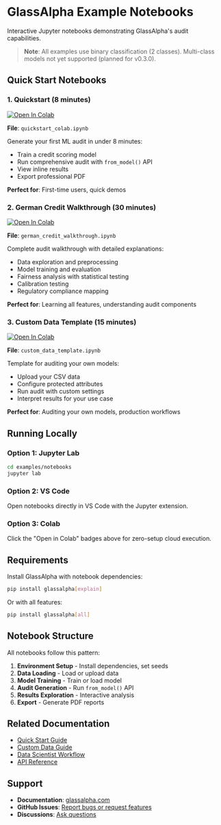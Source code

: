 # GlassAlpha Example Notebooks

Interactive Jupyter notebooks demonstrating GlassAlpha's audit capabilities.

> **Note**: All examples use binary classification (2 classes). Multi-class models not yet supported (planned for v0.3.0).

## Quick Start Notebooks

### 1. Quickstart (8 minutes)

[![Open In Colab](https://colab.research.google.com/assets/colab-badge.svg)](https://colab.research.google.com/github/GlassAlpha/glassalpha/blob/main/examples/notebooks/quickstart_colab.ipynb)

**File**: `quickstart_colab.ipynb`

Generate your first ML audit in under 8 minutes:

- Train a credit scoring model
- Run comprehensive audit with `from_model()` API
- View inline results
- Export professional PDF

**Perfect for**: First-time users, quick demos

### 2. German Credit Walkthrough (30 minutes)

[![Open In Colab](https://colab.research.google.com/assets/colab-badge.svg)](https://colab.research.google.com/github/GlassAlpha/glassalpha/blob/main/examples/notebooks/german_credit_walkthrough.ipynb)

**File**: `german_credit_walkthrough.ipynb`

Complete audit walkthrough with detailed explanations:

- Data exploration and preprocessing
- Model training and evaluation
- Fairness analysis with statistical testing
- Calibration testing
- Regulatory compliance mapping

**Perfect for**: Learning all features, understanding audit components

### 3. Custom Data Template (15 minutes)

[![Open In Colab](https://colab.research.google.com/assets/colab-badge.svg)](https://colab.research.google.com/github/GlassAlpha/glassalpha/blob/main/examples/notebooks/custom_data_template.ipynb)

**File**: `custom_data_template.ipynb`

Template for auditing your own models:

- Upload your CSV data
- Configure protected attributes
- Run audit with custom settings
- Interpret results for your use case

**Perfect for**: Auditing your own models, production workflows

## Running Locally

### Option 1: Jupyter Lab

```bash
cd examples/notebooks
jupyter lab
```

### Option 2: VS Code

Open notebooks directly in VS Code with the Jupyter extension.

### Option 3: Colab

Click the "Open in Colab" badges above for zero-setup cloud execution.

## Requirements

Install GlassAlpha with notebook dependencies:

```bash
pip install glassalpha[explain]
```

Or with all features:

```bash
pip install glassalpha[all]
```

## Notebook Structure

All notebooks follow this pattern:

1. **Environment Setup** - Install dependencies, set seeds
2. **Data Loading** - Load or upload data
3. **Model Training** - Train or load model
4. **Audit Generation** - Run `from_model()` API
5. **Results Exploration** - Interactive analysis
6. **Export** - Generate PDF reports

## Related Documentation

- [Quick Start Guide](https://glassalpha.com/getting-started/quickstart/)
- [Custom Data Guide](https://glassalpha.com/getting-started/custom-data/)
- [Data Scientist Workflow](https://glassalpha.com/guides/data-scientist-workflow/)
- [API Reference](https://glassalpha.com/reference/api/)

## Support

- **Documentation**: [glassalpha.com](https://glassalpha.com)
- **GitHub Issues**: [Report bugs or request features](https://github.com/GlassAlpha/glassalpha/issues)
- **Discussions**: [Ask questions](https://github.com/GlassAlpha/glassalpha/discussions)
